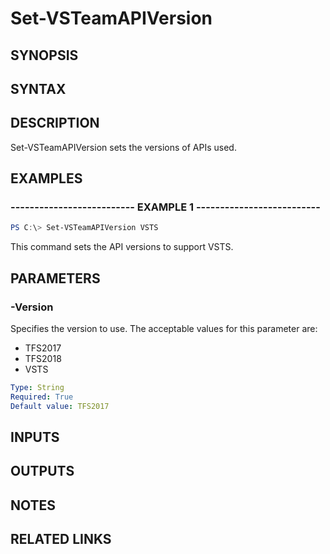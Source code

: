 <!-- #include "./common/header.md" -->

# Set-VSTeamAPIVersion

## SYNOPSIS

<!-- #include "./synopsis/Set-VSTeamAPIVersion.md" -->

## SYNTAX

## DESCRIPTION

Set-VSTeamAPIVersion sets the versions of APIs used.

## EXAMPLES

### -------------------------- EXAMPLE 1 --------------------------

```PowerShell
PS C:\> Set-VSTeamAPIVersion VSTS
```

This command sets the API versions to support VSTS.

## PARAMETERS

### -Version

Specifies the version to use. The acceptable values for this parameter are:

- TFS2017
- TFS2018
- VSTS

```yaml
Type: String
Required: True
Default value: TFS2017
```

<!-- #include "./params/force.md" -->

## INPUTS

## OUTPUTS

## NOTES

## RELATED LINKS